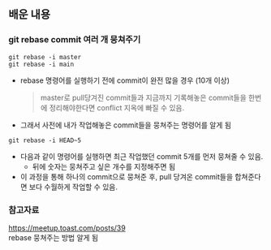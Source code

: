 ## 배운 내용

### git rebase commit 여러 개 뭉쳐주기

```
git rebase -i master
git rebase -i main
```

- rebase 명령어를 실행하기 전에 commit이 완전 많을 경우 (10개 이상)
  > master로 pull당겨진 commit들과 지금까지 기록해놓은 commit들을 한번에 정리해야한다면 conflict 지옥에 빠질 수 있음.
- 그래서 사전에 내가 작업해놓은 commit들을 뭉쳐주는 명령어를 알게 됨

```
git rebase -i HEAD~5
```

- 다음과 같이 명령어를 실행하면 최근 작업했던 commit 5개를 먼저 뭉쳐줄 수 있음.
  - 뒤에 숫자는 뭉쳐주고 싶은 개수를 지정해주면 됨
- 이 과정을 통해 하나의 commit으로 뭉쳐준 후, pull 당겨온 commit들을 합쳐준다면 보다 수월하게 작업할 수 있음.

### 참고자료

https://meetup.toast.com/posts/39  
rebase 뭉쳐주는 방법 알게 됨
